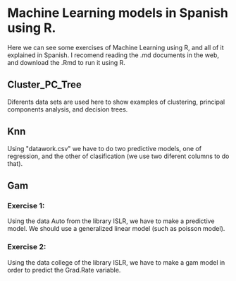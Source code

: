 # Machine Learning models in Spanish using R.

Here we can see some exercises of Machine Learning using R, and all of it explained in Spanish.
I recomend reading the .md documents in the web, and download the .Rmd to run it using R.

## Cluster_PC_Tree

Diferents data sets are used here to show examples of clustering, principal components analysis, and decision trees.

## Knn
Using "datawork.csv" we have to do two predictive models, one of regression, and the other of clasification (we use
two diferent columns to do that).

## Gam

### Exercise 1:
Using the data Auto from the library ISLR, we have to make a predictive model. We should use a generalized linear model (such as poisson model).

### Exercise 2:
Using the data college of the library ISLR, we have to make a gam model in order to predict the Grad.Rate variable.